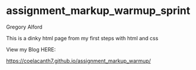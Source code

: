 assignment_markup_warmup_sprint
===============================

Gregory Alford

This is a dinky html page from my first steps with html and css

View my Blog HERE:

https://coelacanth7.github.io/assignment_markup_warmup/
